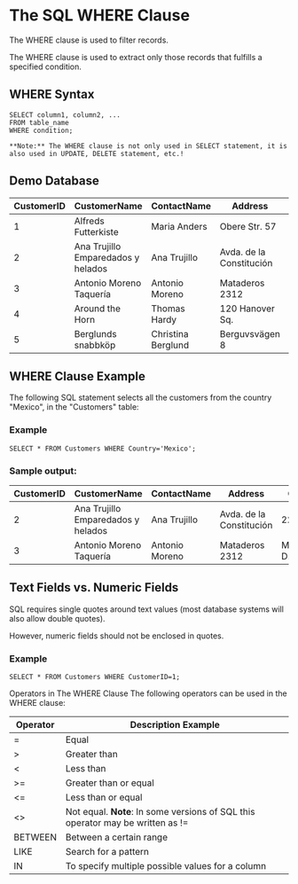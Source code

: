 # The SQL WHERE Clause

The WHERE clause is used to filter records.

The WHERE clause is used to extract only those records that fulfills a specified condition.

## WHERE Syntax

```
SELECT column1, column2, ...
FROM table_name
WHERE condition;
```

```
**Note:** The WHERE clause is not only used in SELECT statement, it is also used in UPDATE, DELETE statement, etc.!
```

## Demo Database 

| CustomerID  | CustomerName  | ContactName | Address | City | PostalCode | Country |
| ----------- | ------------- | ----------- | ------- | ---- | ---------- | ------- |
| 1 | Alfreds Futterkiste | Maria Anders | Obere Str. 57 | Berlin | 12209 | Germany |
| 2	| Ana Trujillo Emparedados y helados | Ana Trujillo | Avda. de la Constitución | 2222 | México D.F. | 05021	| Mexico |
| 3 | Antonio Moreno Taquería |	Antonio Moreno | Mataderos 2312 | México D.F.	| 05023 | Mexico |
| 4  | Around the Horn |	Thomas Hardy | 120 Hanover Sq. | London	| WA1 1DP |	UK |
| 5	| Berglunds snabbköp | Christina Berglund | Berguvsvägen 8 | Luleå | S-958 22 | Sweden |



## WHERE Clause Example
The following SQL statement selects all the customers from the country "Mexico", in the "Customers" table:

### Example
```
SELECT * FROM Customers WHERE Country='Mexico';
```

### Sample output:

| CustomerID  | CustomerName  | ContactName | Address | City | PostalCode | Country |
| ----------- | ------------- | ----------- | ------- | ---- | ---------- | ------- |
| 2	| Ana Trujillo Emparedados y helados | Ana Trujillo | Avda. de la Constitución | 2222 | México D.F. | 05021	| Mexico |
| 3 | Antonio Moreno Taquería |	Antonio Moreno | Mataderos 2312 | México D.F.	| 05023 | Mexico |


## Text Fields vs. Numeric Fields
SQL requires single quotes around text values (most database systems will also allow double quotes).

However, numeric fields should not be enclosed in quotes.

### Example
```
SELECT * FROM Customers WHERE CustomerID=1;
```

Operators in The WHERE Clause
The following operators can be used in the WHERE clause:

| Operator |	Description	Example |
| -------- | ---------------------- |  
| =	| Equal	|
| >	| Greater than |	
| <	| Less than	|
| >= | Greater than or equal	|
| <= | Less than or equal |	
| <> | Not equal. **Note**: In some versions of SQL this operator may be written as != |	
| BETWEEN |	Between a certain range	|
| LIKE | Search for a pattern |	
| IN | To specify multiple possible values for a column |
